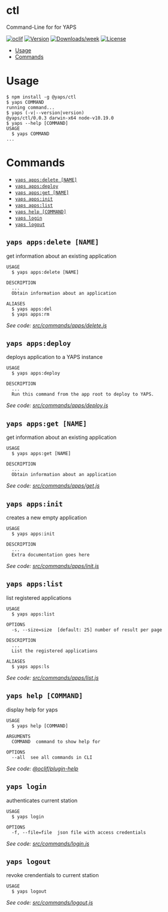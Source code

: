 ctl
===

Command-Line for for YAPS

[![oclif](https://img.shields.io/badge/cli-oclif-brightgreen.svg)](https://oclif.io)
[![Version](https://img.shields.io/npm/v/ctl.svg)](https://npmjs.org/package/ctl)
[![Downloads/week](https://img.shields.io/npm/dw/ctl.svg)](https://npmjs.org/package/ctl)
[![License](https://img.shields.io/npm/l/ctl.svg)](https://github.com/fonoster/yaps/blob/master/package.json)

<!-- toc -->
* [Usage](#usage)
* [Commands](#commands)
<!-- tocstop -->
# Usage
<!-- usage -->
```sh-session
$ npm install -g @yaps/ctl
$ yaps COMMAND
running command...
$ yaps (-v|--version|version)
@yaps/ctl/0.0.3 darwin-x64 node-v10.19.0
$ yaps --help [COMMAND]
USAGE
  $ yaps COMMAND
...
```
<!-- usagestop -->
# Commands
<!-- commands -->
* [`yaps apps:delete [NAME]`](#yaps-appsdelete-name)
* [`yaps apps:deploy`](#yaps-appsdeploy)
* [`yaps apps:get [NAME]`](#yaps-appsget-name)
* [`yaps apps:init`](#yaps-appsinit)
* [`yaps apps:list`](#yaps-appslist)
* [`yaps help [COMMAND]`](#yaps-help-command)
* [`yaps login`](#yaps-login)
* [`yaps logout`](#yaps-logout)

## `yaps apps:delete [NAME]`

get information about an existing application

```
USAGE
  $ yaps apps:delete [NAME]

DESCRIPTION
  ...
  Obtain information about an application

ALIASES
  $ yaps apps:del
  $ yaps apps:rm
```

_See code: [src/commands/apps/delete.js](https://github.com/fonoster/yaps/blob/v0.0.3/src/commands/apps/delete.js)_

## `yaps apps:deploy`

deploys application to a YAPS instance

```
USAGE
  $ yaps apps:deploy

DESCRIPTION
  ...
  Run this command from the app root to deploy to YAPS.
```

_See code: [src/commands/apps/deploy.js](https://github.com/fonoster/yaps/blob/v0.0.3/src/commands/apps/deploy.js)_

## `yaps apps:get [NAME]`

get information about an existing application

```
USAGE
  $ yaps apps:get [NAME]

DESCRIPTION
  ...
  Obtain information about an application
```

_See code: [src/commands/apps/get.js](https://github.com/fonoster/yaps/blob/v0.0.3/src/commands/apps/get.js)_

## `yaps apps:init`

creates a new empty application

```
USAGE
  $ yaps apps:init

DESCRIPTION
  ...
  Extra documentation goes here
```

_See code: [src/commands/apps/init.js](https://github.com/fonoster/yaps/blob/v0.0.3/src/commands/apps/init.js)_

## `yaps apps:list`

list registered applications

```
USAGE
  $ yaps apps:list

OPTIONS
  -s, --size=size  [default: 25] number of result per page

DESCRIPTION
  ...
  List the registered applications

ALIASES
  $ yaps apps:ls
```

_See code: [src/commands/apps/list.js](https://github.com/fonoster/yaps/blob/v0.0.3/src/commands/apps/list.js)_

## `yaps help [COMMAND]`

display help for yaps

```
USAGE
  $ yaps help [COMMAND]

ARGUMENTS
  COMMAND  command to show help for

OPTIONS
  --all  see all commands in CLI
```

_See code: [@oclif/plugin-help](https://github.com/oclif/plugin-help/blob/v2.2.3/src/commands/help.ts)_

## `yaps login`

authenticates current station

```
USAGE
  $ yaps login

OPTIONS
  -f, --file=file  json file with access credentials
```

_See code: [src/commands/login.js](https://github.com/fonoster/yaps/blob/v0.0.3/src/commands/login.js)_

## `yaps logout`

revoke crendentials to current station

```
USAGE
  $ yaps logout
```

_See code: [src/commands/logout.js](https://github.com/fonoster/yaps/blob/v0.0.3/src/commands/logout.js)_
<!-- commandsstop -->

